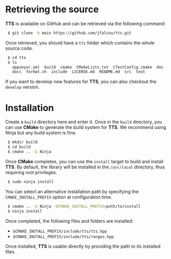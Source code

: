 # Retrieving the source

**TTS** is available on GitHub and can be retrieved via the following command:

~~~~~~~~~~~~~~~~~~~~~~~~~~~~~~~~~~~~~~~~ bash
 $ git clone -b main https://github.com/jfalcou/tts.git
~~~~~~~~~~~~~~~~~~~~~~~~~~~~~~~~~~~~~~~~

Once retrieved, you should have a `tts` folder which contains the whole source code.

~~~~~~~~~~~~~~~~~~~~~~~~~~~~~~~~~~~~~~~~ bash
 $ cd tts
 $ ls
   appveyor.yml  build  cmake  CMakeLists.txt  CTestConfig.cmake  doc
   docs  format.sh  include  LICENSE.md  README.md  src  test
~~~~~~~~~~~~~~~~~~~~~~~~~~~~~~~~~~~~~~~~

If you want to develop new features for **TTS**, you can also checkout the `develop` version.

# Installation

Create a `build` directory here and enter it. Once in the `build` directory,
you can use  **CMake** to generate the build system for **TTS**. We recommend using
Ninja but any build system is fine.

~~~~~~~~~~~~~~~~~~~~~~~~~~~~~~~~~~~~~~~~ bash
 $ mkdir build
 $ cd build
 $ cmake .. -G Ninja
~~~~~~~~~~~~~~~~~~~~~~~~~~~~~~~~~~~~~~~~

Once **CMake** completes, you can use the `install` target to build and install **TTS**.
By default, the library will be installed in the `/usr/local` directory, thus requiring
root privileges.

~~~~~~~~~~~~~~~~~~~~~~~~~~~~~~~~~~~~~~~~ bash
 $ sudo ninja install
~~~~~~~~~~~~~~~~~~~~~~~~~~~~~~~~~~~~~~~~

You can select an alternative installation path by specifying the `CMAKE_INSTALL_PREFIX`
option at configuration time.

~~~~~~~~~~~~~~~~~~~~~~~~~~~~~~~~~~~~~~~~ bash
 $ cmake .. -G Ninja -DCMAKE_INSTALL_PREFIX=path/to/install
 $ ninja install
~~~~~~~~~~~~~~~~~~~~~~~~~~~~~~~~~~~~~~~~

Once completed, the following files and folders are installed:

- `$CMAKE_INSTALL_PREFIX/include/tts/tts.hpp`
- `$CMAKE_INSTALL_PREFIX/include/tts/ranges.hpp`

Once installed, **TTS** is usable directly by providing the path to its installed files.
